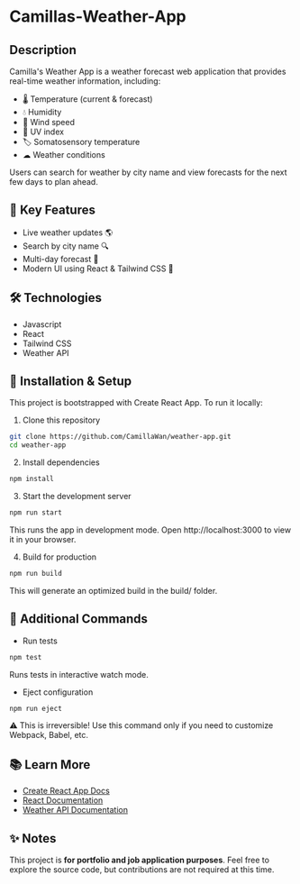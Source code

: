 # Camillas-Weather-App

## Description

Camilla's Weather App is a weather forecast web application that provides real-time weather information, including:

- 🌡 Temperature (current & forecast)
- 💧 Humidity
- 💨 Wind speed
- 🔆 UV index
- 🏷 Somatosensory temperature
- ☁ Weather conditions

Users can search for weather by city name and view forecasts for the next few days to plan ahead.

## 🚀 Key Features

- Live weather updates 🌎
- Search by city name 🔍
- Multi-day forecast 📅
- Modern UI using React & Tailwind CSS 🎨

## 🛠 Technologies

- Javascript
- React
- Tailwind CSS
- Weather API

## 🔧 Installation & Setup

This project is bootstrapped with Create React App.
To run it locally:

1. Clone this repository

```bash
git clone https://github.com/CamillaWan/weather-app.git
cd weather-app
```

2. Install dependencies

```bash
npm install
```

3. Start the development server

```bash
npm run start
```

This runs the app in development mode. Open http://localhost:3000 to view it in your browser.

4. Build for production

```bash
npm run build
```

This will generate an optimized build in the build/ folder.

## 📌 Additional Commands

- Run tests

```bash
npm test
```

Runs tests in interactive watch mode.

- Eject configuration

```bash
npm run eject
```

⚠ This is irreversible! Use this command only if you need to customize Webpack, Babel, etc.

## 📚 Learn More

- [Create React App Docs](https://create-react-app.dev/docs/getting-started/)
- [React Documentation](https://react.dev/)
- [Weather API Documentation](https://openweathermap.org/api/one-call-3)

## ✨ Notes

This project is **for portfolio and job application purposes**.
Feel free to explore the source code, but contributions are not required at this time.

